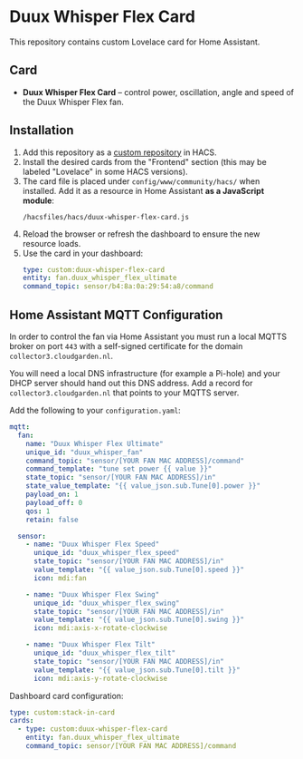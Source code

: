 # Duux Whisper Flex Card

This repository contains custom Lovelace card for Home Assistant.

## Card

- **Duux Whisper Flex Card** – control power, oscillation, angle and speed of the Duux Whisper Flex fan.

## Installation

1. Add this repository as a [custom repository]([https://hacs.xyz/docs/setup/download](https://www.hacs.xyz/docs/faq/custom_repositories/)) in HACS.
2. Install the desired cards from the "Frontend" section (this may be labeled "Lovelace" in some HACS versions).
3. The card file is placed under `config/www/community/hacs/` when installed.  Add it as a resource in Home Assistant **as a JavaScript module**:
   ```
   /hacsfiles/hacs/duux-whisper-flex-card.js
   ```
4. Reload the browser or refresh the dashboard to ensure the new resource loads.
5. Use the card in your dashboard:
   ```yaml
   type: custom:duux-whisper-flex-card
   entity: fan.duux_whisper_flex_ultimate
   command_topic: sensor/b4:8a:0a:29:54:a8/command
   ```

## Home Assistant MQTT Configuration

In order to control the fan via Home Assistant you must run a local MQTTS
broker on port `443` with a self-signed certificate for the domain
`collector3.cloudgarden.nl`.

You will need a local DNS infrastructure (for example a Pi-hole) and your DHCP
server should hand out this DNS address.  Add a record for
`collector3.cloudgarden.nl` that points to your MQTTS server.

Add the following to your `configuration.yaml`:

```yaml
mqtt:
  fan:
    name: "Duux Whisper Flex Ultimate"
    unique_id: "duux_whisper_fan"
    command_topic: "sensor/[YOUR FAN MAC ADDRESS]/command"
    command_template: "tune set power {{ value }}"
    state_topic: "sensor/[YOUR FAN MAC ADDRESS]/in"
    state_value_template: "{{ value_json.sub.Tune[0].power }}"
    payload_on: 1
    payload_off: 0
    qos: 1
    retain: false

  sensor:
    - name: "Duux Whisper Flex Speed"
      unique_id: "duux_whisper_flex_speed"
      state_topic: "sensor/[YOUR FAN MAC ADDRESS]/in"
      value_template: "{{ value_json.sub.Tune[0].speed }}"
      icon: mdi:fan

    - name: "Duux Whisper Flex Swing"
      unique_id: "duux_whisper_flex_swing"
      state_topic: "sensor/[YOUR FAN MAC ADDRESS]/in"
      value_template: "{{ value_json.sub.Tune[0].swing }}"
      icon: mdi:axis-x-rotate-clockwise

    - name: "Duux Whisper Flex Tilt"
      unique_id: "duux_whisper_flex_tilt"
      state_topic: "sensor/[YOUR FAN MAC ADDRESS]/in"
      value_template: "{{ value_json.sub.Tune[0].tilt }}"
      icon: mdi:axis-y-rotate-clockwise
```

Dashboard card configuration:

```yaml
type: custom:stack-in-card
cards:
  - type: custom:duux-whisper-flex-card
    entity: fan.duux_whisper_flex_ultimate
    command_topic: sensor/[YOUR FAN MAC ADDRESS]/command
```
